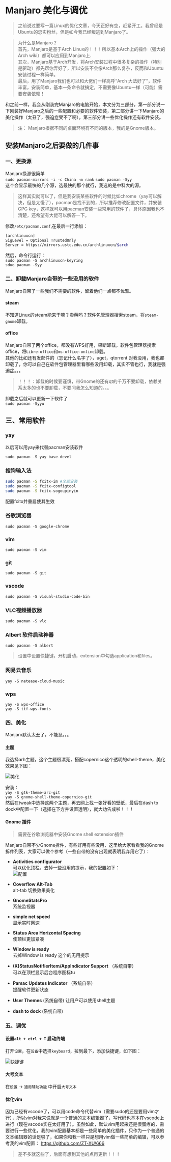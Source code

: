 <!-- 链接 -->
[m_meihua_tou]:https://github.com/ZT-XU/myblog/raw/master/Manjaro_yh/meihua.png
[peizi]:https://github.com/ZT-XU/myblog/raw/master/Manjaro_yh/peizi.png
[kjj]:https://github.com/ZT-XU/myblog/raw/master/Manjaro_yh/kjj.png

# Manjaro 美化与调优

> 之前说过要写一篇Linux的优化文章，今天正好有空，赶紧开工。我曾经是Ubuntu的忠实粉丝，但是如今我已经叛逃到Manjaro了。

> 为什么是Manjaro？  
> 首先，Manjaro是基于Arch Linux的！！！所以基本Arch上的操作（强大的Arch wiki）都可以应用到Manjaro上.  
> 其次，Manjaro基于Arch开发，将Arch安装过程中很多复杂的操作（特别是驱动）都先帮你弄好了，所以安装不会像Arch那么复杂，反而和Ubuntu安装过程一样简单。  
> 最后，用了Manjaro我们也可以和大佬们一样高呼“Arch 大法好了”，软件丰富，安装简单，基本一条命令就搞定，不需要像Ubuntu一样（可能）需要安装依赖！  

和之前一样，我会从刚装完Manjaro的电脑开始，本文分为三部分，第一部分说一下刚装好Manjaro之后的一些配置和必要的软件安装，第二部分讲一下Manjaro的美化操作（太丑了，强迫症受不了啊），第三部分讲一些优化操作还有软件安装。

> 注： Manjaro根据不同的桌面环境有不同的版本，我的是Gnome版本。

## 安装Manjaro之后要做的几件事

### 一、更换源

Manjaro换源很简单  
`sudo pacman-mirrors -i -c China -m rank`
`sudo pacman -Syy`  
这个会显示最快的几个源，选最快的那个就行，我选的是中科大的源。
>这样其实就可以了，但是我安装某些软件的时候比如chrome（yay可以解决，但是太慢了），pacman是找不到的，所以推荐修改配置文件，并安装GPG key，这样就可以用pacman安装一些常用的软件了，具体原因我也不清楚，还希望有大佬可以解答一下。

修改`/etc/pacman.conf`,在最后一行添加：

```bash
[archlinuxcn]
SigLevel = Optional TrustedOnly
Server = https://mirrors.ustc.edu.cn/archlinuxcn/$arch
```

然后，命令行运行：  
`sudo pacman -S archlinuxcn-keyring`  
`sduo pacman -Syy`  

### 二、卸载Manjaro自带的一些没用的软件

Manjaro自带了一些我们不需要的软件，留着他们一点都不优雅。  

#### **steam**  

不知道Linux的steam能来干嘛？卖萌吗？软件包管理器搜索steam，将`steam-gnome`卸载。  

#### **office**  

Manjaro自带了两个office，都没有WPS好用，果断卸载。软件包管理器搜索office，将`Libre-office`和`ms-office-online`卸载。  
其他的比如还有发邮件的（忘记什么名字了），uget，qtorrent 对我没用，我也都卸载了，你可以自己在软件包管理器里看哪些没用卸载，其实不管也行，我就是强迫症。。。
> ！！！：卸载的时候要谨慎，带Gnome的还有qt的千万不要卸载，依赖关系太多的也不要卸载，不要问我怎么知道的。。。  

卸载之后就可以更新一下软件了  
`sudo pacman -Syyu`  

## 三、常用软件

### yay

以后可以用yay来代替pacman安装软件

`sudo pacman -S yay base-devel`

### 搜狗输入法

```bash
sudo pacman -S fcitx-im #全部安装
sudo pacman -S fcitx-configtool
sudo pacman -S fcitx-sogoupinyin
```

配置fcitx并重启使其生效

### 谷歌浏览器

`sudo pacman -S google-chrome`  

### vim

`sudo pacman -S vim`

### git

`sudo pacman -S git`

### vscode

`sudo pacman -S visual-studio-code-bin`

### VLC视频播放器

`sudo pacman -S vlc`

### Albert 软件启动神器

`sudo pacman -S albert`
> 设置中设置快捷键，开机启动，extension中勾选application和files。

### 网易云音乐

`yay -S netease-cloud-music`

### wps

`yay -S wps-office`  
`yay -S ttf-wps-fonts`

### 四、美化

Manjaro默认太丑了，不能忍。。。

#### 主题

我选择arh主题，这个主题很漂亮，搭配copernico这个透明的shell-theme，美化效果见下图：  

![美化][m_meihua_tou]  

安装：  
`yay -S gtk-theme-arc-git`  
`yay -S gnome-shell-theme-copernico-git`  
然后在tweak中选择这两个主题，再去网上找一张好看的壁纸，最后在dash to dock中配置一下（选择在下方并设置透明），就大功告成啦！！！

#### Gnome 插件

> 需要在谷歌浏览器中安装Gnome shell extension插件

Manjaro自带不少Gnome拆件，有些好用有些没用，这里给大家看看我的Gnome拆件列表，大家可以做个参考（一些自带的没有出现就表明我弃用它了）：  

- **Activities configurator**  
可以优化顶栏，去掉一些没用的提示，我的配置如下：  
![配置][peizi]

- **Coverflow Alt-Tab**  
  alt-tab 切换效果美化
- **GnomeStatsPro**  
  系统监视器
- **simple net speed**  
  显示实时网速
- **Status Area Horizontal Spacing**  
  使顶栏更加紧凑
- **Window is ready**  
  去掉Window is ready 这个的无用提示
- **(K)StatusNotifierItem/AppIndicator Support** （系统自带）  
  可以在顶栏显示后台程序图标tu
- **Pamac Updates Indicator** （系统自带）  
  提醒软件更新状态
- **User Themes** (系统自带)
  让用户可以使用shell主题
- **dash to dock** (系统自带)

### 五、调优

#### 设置`alt + ctrl + T` 启动终端

打开`设置`，在`设备`中选择`keyboard`，拉到最下，添加快捷键，如下图：

![快捷键][kjj]

#### 大号文本

在`设置` -> `通用辅助功能` 中开启`大号文本`

#### 优化vim

因为已经有vscode了，可以用code命令代替vim（需要sudo的还是要用vim才行），所以vim对我来说就是一个普通的文本编辑器了，写代码也基本在vscode上进行（现在vscode实在太好用了）。虽然如此，默认vim用起来还是很蛋疼的，需要进行一些优化，我的vim配置基本都是一些简单的美化插件，只作为一个普通的文本编辑器的话足够了，如果你和我一样只是想用vim做一些简单的编辑，可以参考我的vim配置：
<https://github.com/ZT-XU/666>
> 差不多就这些了，后面有想到其他的点再更新！！！

